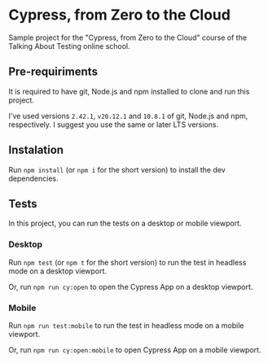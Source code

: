 # Cypress, from Zero to the Cloud

Sample project for the "Cypress, from Zero to the Cloud" course of the Talking About Testing online school.

## Pre-requiriments

It is required to have git, Node.js and npm installed to clone and run this project.

I've used versions `2.42.1`, `v20.12.1` and `10.8.1` of git, Node.js and npm, respectively. I suggest you use the same or later LTS versions.

## Instalation

Run `npm install` (or `npm i` for the short version) to install the dev dependencies.

## Tests

In this project, you can run the tests on a desktop or mobile viewport.

### Desktop

Run `npm test` (or `npm t` for the short version) to run the test in headless mode on a desktop viewport.

Or, run `npm run cy:open` to open the Cypress App on a desktop viewport.

### Mobile

Run `npm run test:mobile` to run the test in headless mode on a mobile viewport.

Or, run `npm run cy:open:mobile` to open Cypress App on a mobile viewport.
